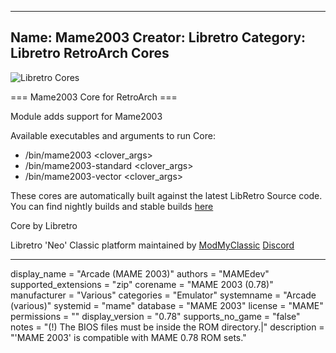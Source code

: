 -----------------------
Name: Mame2003
Creator: Libretro
Category: Libretro RetroArch Cores
-----------------------
![Libretro Cores](https://modmyclassic.com/wp-content/uploads/2020/06/LibRetroNeoCoresSmall.png)

=== Mame2003 Core for RetroArch ===

Module adds support for Mame2003

Available executables and arguments to run Core:
- /bin/mame2003 <rom> <clover_args>
- /bin/mame2003-standard <rom> <clover_args>
- /bin/mame2003-vector <rom> <clover_args>

These cores are automatically built against the latest LibRetro Source code. You can find nightly builds and stable builds [here](https://modmyclassic.com/hmodcores)

Core by Libretro

Libretro 'Neo' Classic platform maintained by [ModMyClassic](https://modmyclassic.com) [Discord](https://modmyclassic.com/discord)

-----------------------

display_name = "Arcade (MAME 2003)"
authors = "MAMEdev"
supported_extensions = "zip"
corename = "MAME 2003 (0.78)"
manufacturer = "Various"
categories = "Emulator"
systemname = "Arcade (various)"
systemid = "mame"
database = "MAME 2003"
license = "MAME"
permissions = ""
display_version = "0.78"
supports_no_game = "false"
notes = "(!) The BIOS files must be inside the ROM directory.|"
description = "'MAME 2003' is compatible with MAME 0.78 ROM sets."
